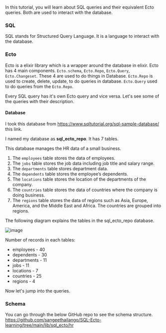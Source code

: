 In this tutorial, you will learn about SQL queries and their equivalent Ecto queries. Both are used to interact with the database. 

### SQL

SQL stands for Structured Query Language. It is a language to interact with the database. 

### Ecto

Ecto is a elixir library which is a wrapper around the database in elixir.  Ecto has 4 main components. `Ecto.schema`, `Ecto.Repo`, `Ecto.Query`, `Ecto.Changeset`. These 4 are used to do things in Database. `Ecto.Repo` is used to create, delete, update, to do queries in database. `Ecto.Query` used to do queries from the `Ecto.Repo`. 

Every SQL query has it's own Ecto query and vice versa. Let's see some of the queries with their description.

#### **Database**

I took this database from https://www.sqltutorial.org/sql-sample-database/ this link.

I named my database as **sql_ecto_repo**. It has 7 tables. 

This database manages the HR data of a small business.

1. The `employees` table stores the data of employees.
2. The `jobs` table stores the job data including job title and salary range.
3. The `departments` table stores department data.
4. The `dependents` table stores the employee’s dependents.
5. The `locations` table stores the location of the departments of the company.
6. The `countries` table stores the data of countries where the company is doing business.
7. The `regions` table stores the data of regions such as Asia, Europe, America, and the Middle East and Africa. The countries are grouped into regions.

The following diagram explains the tables in the sql_ecto_repo database.

![image](https://github.com/sangeethailango/SQL-Ecto-writings/assets/78719077/3f1e6e08-2daf-4083-9beb-2d2256777314)


Number of records in each tables:

- employees      -     40
- dependents    -     30
- departments   -     11
- jobs                 -     11
- locations         -      7
- countries         -      25
- regions            -      4 

Now let's jump into the queries.


###  **Schema**

You can go through the below GitHub repo to see the schema structure. 
https://github.com/sangeethailango/SQL-Ecto-learning/tree/main/lib/sql_ecto/hr

